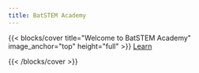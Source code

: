 ```yaml
---
title: BatSTEM Academy
---
```


{{< blocks/cover title="Welcome to BatSTEM Academy" image_anchor="top" height="full" >}}
<a class="btn btn-lg btn-primary me-3 mb-4" href="/docs/">
  Learn<i class="fas fa-arrow-alt-circle-right ms-2"></i>
</a>

{{< /blocks/cover >}}


